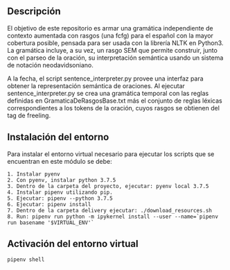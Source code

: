 ## Descripción

El objetivo de este repositorio es armar una gramática independiente de contexto aumentada con rasgos (una fcfg) para el español con la mayor cobertura posible, pensada para ser usada con la librería NLTK en Python3. La gramática incluye, a su vez, un rasgo SEM que permite construir, junto con el parseo de la oración, su interpretación semántica usando un sistema de notación neodavidsoniano. 

A la fecha, el script sentence_interpreter.py provee una interfaz para obtener la representación semántica de oraciones.
Al ejecutar sentence_interpreter.py se crea una gramática temporal con las reglas definidas en GramaticaDeRasgosBase.txt más el conjunto de reglas léxicas correspondientes a los tokens de la oración, cuyos rasgos se obtienen del tag de freeling.

## Instalación del entorno

Para instalar el entorno virtual necesario para ejecutar los scripts que se encuentran en este módulo se debe:

    1. Instalar pyenv
    2. Con pyenv, instalar python 3.7.5
    3. Dentro de la carpeta del proyecto, ejecutar: pyenv local 3.7.5
    4. Instalar pipenv utilizando pip.
    5. Ejecutar: pipenv --python 3.7.5
    6. Ejecutar: pipenv install
    7. Dentro de la carpeta delivery ejecutar: ./download_resources.sh
    8. Run: pipenv run python -m ipykernel install --user --name=`pipenv run basename '$VIRTUAL_ENV'`

## Activación del entorno virtual
    
    pipenv shell
